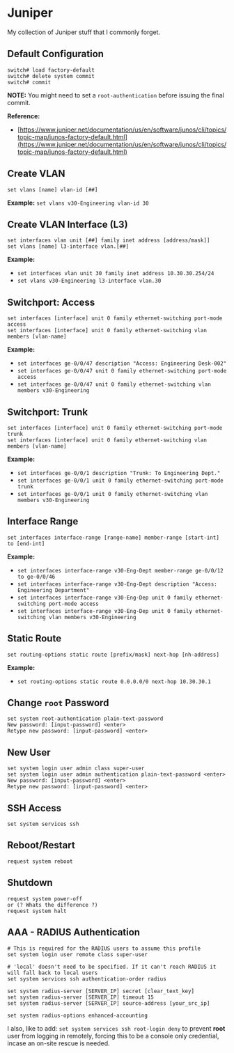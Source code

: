 # Juniper
My collection of Juniper stuff that I commonly forget.

## Default Configuration
```
switch# load factory-default
switch# delete system commit
switch# commit
```
**NOTE:** You might need to set a `root-authentication` before issuing the final commit.

**Reference:** 

- [https://www.juniper.net/documentation/us/en/software/junos/cli/topics/topic-map/junos-factory-default.html](https://www.juniper.net/documentation/us/en/software/junos/cli/topics/topic-map/junos-factory-default.html)


## Create VLAN
```
set vlans [name] vlan-id [##]
```
**Example:** `set vlans v30-Engineering vlan-id 30`


## Create VLAN Interface (L3)
```
set interfaces vlan unit [##] family inet address [address/mask]]
set vlans [name] l3-interface vlan.[##]
```
**Example:** 

- `set interfaces vlan unit 30 family inet address 10.30.30.254/24`
- `set vlans v30-Engineering l3-interface vlan.30`


## Switchport: Access
```
set interfaces [interface] unit 0 family ethernet-switching port-mode access
set interfaces [interface] unit 0 family ethernet-switching vlan members [vlan-name]
```
**Example:**

- `set interfaces ge-0/0/47 description "Access: Engineering Desk-002"`
- `set interfaces ge-0/0/47 unit 0 family ethernet-switching port-mode access`
- `set interfaces ge-0/0/47 unit 0 family ethernet-switching vlan members v30-Engineering`

## Switchport: Trunk
```
set interfaces [interface] unit 0 family ethernet-switching port-mode trunk
set interfaces [interface] unit 0 family ethernet-switching vlan members [vlan-name]
```
**Example:**

- `set interfaces ge-0/0/1 description "Trunk: To Engineering Dept."`
- `set interfaces ge-0/0/1 unit 0 family ethernet-switching port-mode trunk`
- `set interfaces ge-0/0/1 unit 0 family ethernet-switching vlan members v30-Engineering`


## Interface Range
```
set interfaces interface-range [range-name] member-range [start-int] to [end-int]
```
**Example:**

- `set interfaces interface-range v30-Eng-Dept member-range ge-0/0/12 to ge-0/0/46`
- `set interfaces interface-range v30-Eng-Dept description "Access: Engineering Department"`
- `set interfaces interface-range v30-Eng-Dep unit 0 family ethernet-switching port-mode access`
- `set interfaces interface-range v30-Eng-Dep unit 0 family ethernet-switching vlan members v30-Engineering`


## Static Route
```
set routing-options static route [prefix/mask] next-hop [nh-address]
```
**Example:** 

- `set routing-options static route 0.0.0.0/0 next-hop 10.30.30.1`


## Change `root` Password
```
set system root-authentication plain-text-password
New password: [input-password] <enter>
Retype new password: [input-password] <enter>
```


## New User
```
set system login user admin class super-user
set system login user admin authentication plain-text-password <enter>
New password: [input-password] <enter>
Retype new password: [input-password] <enter>
```


## SSH Access
```
set system services ssh
```

## Reboot/Restart
```
request system reboot
```

## Shutdown
```
request system power-off
or (? Whats the difference ?)
request system halt
```

## AAA - RADIUS Authentication
```
# This is required for the RADIUS users to assume this profile
set system login user remote class super-user 

# 'local' doesn't need to be specified. If it can't reach RADIUS it will fall back to local users
set system services ssh authentication-order radius 

set system radius-server [SERVER_IP] secret [clear_text_key]
set system radius-server [SERVER_IP] timeout 15
set system radius-server [SERVER_IP] source-address [your_src_ip]

set system radius-options enhanced-accounting
```
  
I also, like to add: `set system services ssh root-login deny` to prevent **root** user from logging in remotely, forcing this to be a console only credential, incase an on-site rescue is needed.

